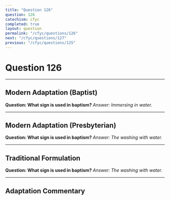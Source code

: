 ```yaml
---
title: "Question 126"
question: 126
catechism: cfyc
completed: true
layout: question
permalink: "/cfyc/questions/126"
next: "/cfyc/questions/127"
previous: "/cfyc/questions/125"
---
```

# Question 126
---
## Modern Adaptation (Baptist)
<strong>
    Question: What sign is used in baptism?
</strong>

<em>
    Answer: Immersing in water.
</em>

---
## Modern Adaptation (Presbyterian)
<strong>
    Question: What sign is used in baptism?
</strong>

<em>
    Answer: The washing with water.
</em>

---
## Traditional Formulation
<strong>
    Question: What sign is used in baptism?
</strong>

<em>
    Answer: The washing with water.
</em>

---
## Adaptation Commentary
